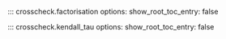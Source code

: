 ::: crosscheck.factorisation
    options:
        show_root_toc_entry: false

::: crosscheck.kendall_tau
    options:
        show_root_toc_entry: false